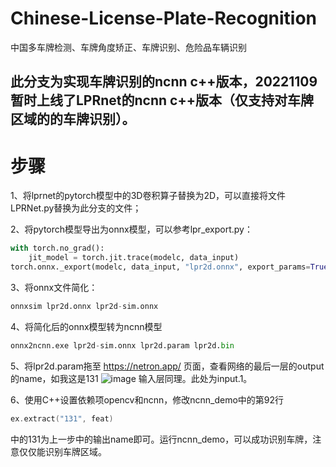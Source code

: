 # Chinese-License-Plate-Recognition
中国多车牌检测、车牌角度矫正、车牌识别、危险品车辆识别

## 此分支为实现车牌识别的ncnn c++版本，20221109暂时上线了LPRnet的ncnn c++版本（仅支持对车牌区域的的车牌识别）。
# 步骤
1、将lprnet的pytorch模型中的3D卷积算子替换为2D，可以直接将文件LPRNet.py替换为此分支的文件；

2、将pytorch模型导出为onnx模型，可以参考lpr_export.py：

```python
with torch.no_grad():
    jit_model = torch.jit.trace(modelc, data_input)
torch.onnx._export(modelc, data_input, "lpr2d.onnx", export_params=True, opset_version=11)
```

3、将onnx文件简化：

```python
onnxsim lpr2d.onnx lpr2d-sim.onnx
```

4、将简化后的onnx模型转为ncnn模型
```python
onnx2ncnn.exe lpr2d-sim.onnx lpr2d.param lpr2d.bin
```

5、将lpr2d.param拖至 https://netron.app/ 页面，查看网络的最后一层的output的name，如我这是131
![image](https://user-images.githubusercontent.com/57164239/200736606-6eec929f-aaea-4e4e-8f34-a4ec5bc40d2a.png)
输入层同理。此处为input.1。

6、使用C++设置依赖项opencv和ncnn，修改ncnn_demo中的第92行
```C++
ex.extract("131", feat)
```
中的131为上一步中的输出name即可。运行ncnn_demo，可以成功识别车牌，注意仅仅能识别车牌区域。
